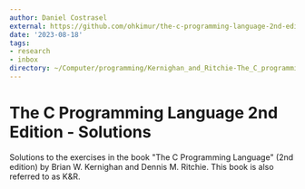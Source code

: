```yaml
---
author: Daniel Costrasel
external: https://github.com/ohkimur/the-c-programming-language-2nd-edition-solutions
date: '2023-08-18'
tags:
- research
- inbox
directory: ~/Computer/programming/Kernighan_and_Ritchie-The_C_programming_language/Costrasel-The_C_Programming_Language_Solutions/
---
```


# The C Programming Language 2nd Edition - Solutions

Solutions to the exercises in the book "The C Programming Language" (2nd edition) by Brian W. Kernighan and Dennis M. Ritchie. This book is also referred to as K&R.
